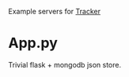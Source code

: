 Example servers for [Tracker](https://github.com/Davidventura/tracker)

# App.py

Trivial flask + mongodb json store.

